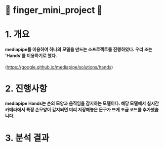 # 🤞 finger_mini_project 🤞

# 1. 개요 
#### mediapipe를 이용하여 하나의 모델을 만드는 소프로젝트를 진행하였다. 우리 조는 'Hands'를 이용하기로 했다. 

(https://google.github.io/mediapipe/solutions/hands)

# 2. 진행사항
#### mediapipe Hands는 손의 모양과 움직임을 감지하는 모델이다. 해당 모델에서 실시간 카메라에서 특정 손모양이 감지되면 미리 저장해놓은 문구가 뜨게 조금 코드를 추가했습니다. 


# 3. 분석 결과 
